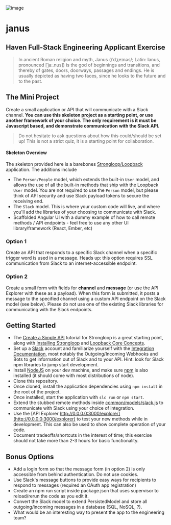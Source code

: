 ![image](https://cloud.githubusercontent.com/assets/67282/15163888/1ac053fe-16c0-11e6-8bfd-e45ed8173cb6.png)

# janus
## Haven Full-Stack Engineering Applicant Exercise
> In ancient Roman religion and myth, Janus (/ˈdʒeɪnəs/; Latin: Ianus, pronounced [ˈjaː.nus]) is the god of beginnings and transitions, and thereby of gates, doors, doorways, passages and endings. He is usually depicted as having two faces, since he looks to the future and to the past.

## The Mini Project
Create a small application or API that will communicate with a Slack channel. **You can use this skeleton project as a starting point, or use another framework of your choice. The only requirement is it must be Javascript based, and demonstrate communication with the Slack API.**

> Do not hesitate to ask questions about how this could/should be set up! This is not a strict quiz, it is a starting point for collaboration.

#### Skeleton Overview
The skeleton provided here is a barebones [Strongloop/Loopback](https://docs.strongloop.com/display/public/LB/Getting+started+with+LoopBack) application. The additions include

- The `Person/People` model, which extends the built-in `User` model, and allows the use of all the built-in methods that ship with the Loopback `User` model. You are not required to use the `Person` model, but please think of API security and use Slack payload tokens to secure the receiving end.
- The `Slack` model. This is where your custom code will live, and where you'll add the libraries of your choosing to communicate with Slack.
- Scaffolded Angular UI with a dummy example of how to call remote methods / API endpoints - feel free to use any other UI library/framework (React, Ember, etc)

### Option 1
Create an API that responds to a specific Slack channel when a specific trigger word is used in a message. Heads up: this option requires SSL communication from Slack to an internet-accessible endpoint.

### Option 2
Create a small form with fields for **channel** and **message** (or use the API Explorer with these as a payload). When this form is submitted, it posts a message to the specified channel using a custom API endpoint on the Slack model (see below).  Please do not use one of the existing Slack libraries for communicating with the Slack endpoints.

## Getting Started
- The [Create a Simple API](https://docs.strongloop.com/display/public/LB/Create+a+simple+API) tutorial for Strongloop is a great starting point, along with [Installing Strongloop](https://docs.strongloop.com/display/public/LB/Installing+StrongLoop) and [Loopback Core Concepts](https://docs.strongloop.com/display/public/LB/LoopBack+core+concepts).
- Set up a [Slack](https://slack.com) account and familiarize yourself with the [Integration Documentation](https://slack.com/integrations), most notably the Outgoing/Incoming Webhooks and Bots to get information out of Slack and to your API. Hint: look for Slack npm libraries to jump start development.
- Install [NodeJS](https://nodejs.org) on your dev machine, and make sure [npm](https://www.npmjs.com/) is also installed (it should come with most distributions of node).
- Clone this repository.
- Once cloned, install the application dependencies using `npm install` in the root of the project.
- Once installed, start the application with `slc run` or `npm start`.
- Extend the stubbed remote methods inside [common/models/slack.js](https://github.com/HavenInc/janus/blob/master/common/models/slack.js) to communicate with Slack using your choice of integration.
- Use the [API Explorer http://0.0.0.0:3000/explorer](http://0.0.0.0:3000/explorer) to test your new methods while in development. This can also be used to show complete operation of your code.
- Document tradeoffs/shortcuts in the interest of time; this exercise should not take more than 2-3 hours for basic functionality.

## Bonus Options
- Add a login form so that the message form (in option 2) is only accessible from behind authentication. Do not use cookies.
- Use Slack's message buttons to provide easy ways for recipients to respond to messages (required an OAuth app registration)
- Create an npm run script inside package.json that uses supervisor to reload/rerun the code as you edit it.
- Convert the Slack model to extend PersistedModel and store all outgoing/incoming messages in a database (SQL, NoSQL, ?).
- What would be an interesting way to present the app to the engineering team?
